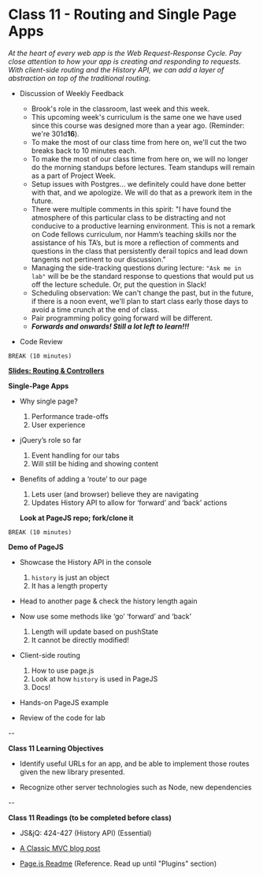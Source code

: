 # Class 11 - Routing and Single Page Apps

*At the heart of every web app is the Web Request-Response Cycle. Pay close attention to how your app is creating and responding to requests. With client-side routing and the History API, we can add a layer of abstraction on top of the traditional routing.*

- Discussion of Weekly Feedback
  - Brook's role in the classroom, last week and this week.
  - This upcoming week's curriculum is the same one we have used since this course was designed more than a year ago. (Reminder: we're 301d**16**).
  - To make the most of our class time from here on, we'll cut the two breaks back to 10 minutes each.
  - To make the most of our class time from here on, we will no longer do the morning standups before lectures. Team standups will remain as a part of Project Week.
  - Setup issues with Postgres... we definitely could have done better with that, and we apologize. We will do that as a prework item in the future.
  - There were multiple comments in this spirit: "I have found the atmosphere of this particular class to be distracting and not conducive to a productive learning environment. This is not a remark on Code fellows curriculum, nor Hamm’s teaching skills nor the assistance of his TA’s, but is more a reflection of comments and questions in the class that persistently derail topics and lead down tangents not pertinent to our discussion."
  - Managing the side-tracking questions during lecture: `"Ask me in lab"` will be be the standard response to questions that would put us off the lecture schedule. Or, put the question in Slack!
  - Scheduling observation: We can't change the past, but in the future, if there is a noon event, we'll plan to start class early those days to avoid a time crunch at the end of class.
  - Pair programming policy going forward will be different.
  - ***Forwards and onwards! Still a lot left to learn!!!***

- Code Review

`BREAK (10 minutes)`

[**Slides: Routing & Controllers**](11-SPA-client-side-routing.pdf)

**Single-Page Apps**

- Why single page?
	1. Performance trade-offs
	2. User experience

- jQuery’s role so far
	1. Event handling for our tabs
	2. Will still be hiding and showing content

- Benefits of adding a ‘route’ to our page
	1. Lets user (and browser) believe they are navigating
	2. Updates History API to allow for ‘forward’ and ‘back’ actions

  **Look at PageJS repo; fork/clone it**

`BREAK (10 minutes)`

**Demo of PageJS**

- Showcase the History API in the console
	1. `history` is just an object
	2. It has a length property

- Head to another page & check the history length again

- Now use some methods like ‘go’ ‘forward’ and ‘back’
	1. Length will update based on pushState
	2. It cannot be directly modified!

- Client-side routing
	1. How to use page.js
  2. Look at how `history` is used in PageJS
	3. Docs!

- Hands-on PageJS example

- Review of the code for lab

--

**Class 11 Learning Objectives**

* Identify useful URLs for an app, and be able to implement those routes given the new library presented.

* Recognize other server technologies such as Node, new dependencies

--

**Class 11 Readings (to be completed before class)**

* JS&jQ: 424-427 (History API) (Essential)

* [A Classic MVC blog post](http://blog.codinghorror.com/understanding-model-view-controller/)

* [Page.js Readme](https://github.com/visionmedia/page.js) (Reference. Read up until "Plugins" section)
